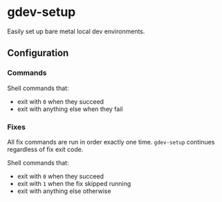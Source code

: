 # gdev-setup

Easily set up bare metal local dev environments.

## Configuration

### Commands

Shell commands that:
- exit with `0` when they succeed
- exit with anything else when they fail

### Fixes

All fix commands are run in order exactly one time. `gdev-setup` continues regardless of fix exit code.

Shell commands that:
- exit with `0` when they succeed
- exit with `1` when the fix skipped running
- exit with anything else otherwise
